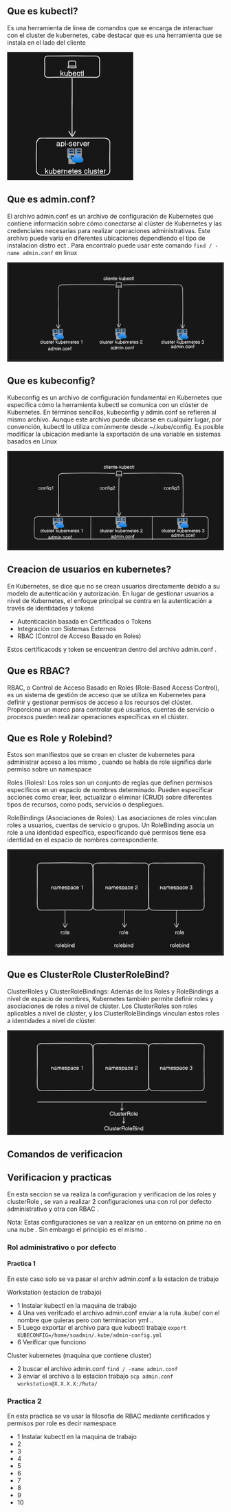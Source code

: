 ## Que es kubectl?

Es una herramienta de linea de comandos que se encarga de interactuar con el cluster de kubernetes, cabe destacar que es una herramienta que se instala en el lado del cliente 

![Diagrama](https://github.com/Andherson333333/k8s/blob/main/RBAC/imagenes/rbac-3.PNG)

## Que es admin.conf?

El archivo admin.conf es un archivo de configuración de Kubernetes que contiene información sobre cómo conectarse al clúster de Kubernetes y las credenciales necesarias para realizar operaciones administrativas. Este archivo puede varia en  diferentes ubicaciones dependiendo el tipo de instalacion distro ect . Para encontralo puede usar este comando `find / -name admin.conf` en linux

![Diagrama](https://github.com/Andherson333333/k8s/blob/main/RBAC/imagenes/rbac-4.PNG)

## Que es kubeconfig?

Kubeconfig es un archivo de configuración fundamental en Kubernetes que especifica cómo la herramienta kubectl se comunica con un clúster de Kubernetes. En términos sencillos, kubeconfig y admin.conf se refieren al mismo archivo. Aunque este archivo puede ubicarse en cualquier lugar, por convención, kubectl lo utiliza comúnmente desde ~/.kube/config. Es posible modificar la ubicación mediante la exportación de una variable en sistemas basados en Linux

![Diagrama](https://github.com/Andherson333333/k8s/blob/main/RBAC/imagenes/rbac-2.PNG)

## Creacion de usuarios en kubernetes?

En Kubernetes, se dice que no se crean usuarios directamente debido a su modelo de autenticación y autorización. En lugar de gestionar usuarios a nivel de Kubernetes, el enfoque principal se centra en la autenticación a través de identidades y tokens

- Autenticación basada en Certificados o Tokens
- Integración con Sistemas Externos
- RBAC (Control de Acceso Basado en Roles)

Estos certificacods y token se encuentran dentro del archivo admin.conf .

## Que es RBAC?

RBAC, o Control de Acceso Basado en Roles (Role-Based Access Control), es un sistema de gestión de acceso que se utiliza en Kubernetes para definir y gestionar permisos de acceso a los recursos del clúster. Proporciona un marco para controlar qué usuarios, cuentas de servicio o procesos pueden realizar operaciones específicas en el clúster.

## Que es Role y  Rolebind?

Estos son manifiestos que se crean en cluster de kubernetes para administrar acceso a los mismo , cuando se habla de role significa darle permiso sobre un namespace 

Roles (Roles): Los roles son un conjunto de reglas que definen permisos específicos en un espacio de nombres determinado. Pueden especificar acciones como crear, leer, actualizar o eliminar (CRUD) sobre diferentes tipos de recursos, como pods, servicios o despliegues.

RoleBindings (Asociaciones de Roles): Las asociaciones de roles vinculan roles a usuarios, cuentas de servicio o grupos. Un RoleBinding asocia un role a una identidad específica, especificando qué permisos tiene esa identidad en el espacio de nombres correspondiente.

![Diagrama](https://github.com/Andherson333333/k8s/blob/main/RBAC/imagenes/rbac-5.PNG)

## Que es ClusterRole ClusterRoleBind?

ClusterRoles y ClusterRoleBindings: Además de los Roles y RoleBindings a nivel de espacio de nombres, Kubernetes también permite definir roles y asociaciones de roles a nivel de clúster. Los ClusterRoles son roles aplicables a nivel de clúster, y los ClusterRoleBindings vinculan estos roles a identidades a nivel de clúster.

![Diagrama](https://github.com/Andherson333333/k8s/blob/main/RBAC/imagenes/rbac-6.PNG)

## Comandos de verificacion

## Verificacion y practicas

En esta seccion se va realiza la configuracion y verificacion de los roles y clusterRole , se van a realizar 2 configuraciones una con rol por defecto administrativo y otra con RBAC .

Nota: Estas configuraciones se van a realizar en un entorno on prime no en una nube . Sin embargo el principio es el mismo .

### Rol administrativo o por defecto

#### Practica 1

En este caso solo se va pasar el archiv admin.conf a la estacion de trabajo 

Workstation (estacion de trabajo)

- 1 Instalar kubectl en la maquina de trabajo
- 4 Una ves verifcado el archivo admin.conf enviar a la ruta .kube/ con el nombre que quieras pero con terminacion yml ..
- 5 Luego exportar el archivo para que kubectl trabaje `export KUBECONFIG=/home/soadmin/.kube/admin-config.yml`
- 6 Verificar que funciono

Cluster kubernetes (maquina que contiene cluster)

- 2 buscar el archivo admin.conf `find / -name admin.conf`
- 3 enviar el archivo a la estacion trabajo `scp admin.conf workstation@X.X.X.X:/Ruta/`



### Practica 2

En esta practica se va usar la filosofia de RBAC mediante certificados y permisos por role es decir namespace

- 1 Instalar kubectl en la maquina de trabajo
- 2
- 3
- 4
- 5
- 6
- 7
- 8
- 9
- 10


















